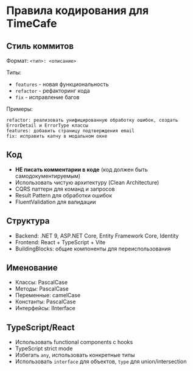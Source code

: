 # Правила кодирования для TimeCafe

## Стиль коммитов
Формат: `<тип>: <описание>`

Типы:
- `features` - новая функциональность
- `refactor` - рефакторинг кода
- `fix` - исправление багов

Примеры:
```
refactor: реализовать унифицированную обработку ошибок, создать ErrorDetail и ErrorType классы
features: добавить страницу подтверждения email
fix: исправить капчу в модальном окне
```

## Код
- **НЕ писать комментарии в коде** (код должен быть самодокументируемым)
- Использовать чистую архитектуру (Clean Architecture)
- CQRS паттерн для команд и запросов
- Result Pattern для обработки ошибок
- FluentValidation для валидации

## Структура
- Backend: .NET 9, ASP.NET Core, Entity Framework Core, Identity
- Frontend: React + TypeScript + Vite
- BuildingBlocks: общие компоненты для переиспользования

## Именование
- Классы: PascalCase
- Методы: PascalCase
- Переменные: camelCase
- Константы: PascalCase
- Интерфейсы: IInterface

## TypeScript/React
- Использовать functional components с hooks
- TypeScript strict mode
- Избегать `any`, использовать конкретные типы
- Использовать `interface` для объектов, `type` для union/intersection
